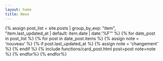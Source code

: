 ```yaml
---
layout: home
title: News
---
```


<div class="container">
{% assign post_list = site.posts | group_by_exp: "item", "item.last_updated_at | default: item.date | date:'%F'" %}
{% for date_post in post_list %}
    {% for post in date_post.items %}
        {% assign note = 'nouveau' %}
        {% if post.last_updated_at %}
            {% assign note = 'changement' %}
        {% endif %}
        {% include functions/card_post.html post=post note=note %}
    {% endfor%}
{% endfor%}
</div>

